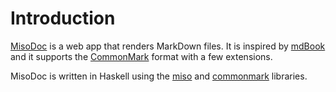 
# Introduction

[MisoDoc](https://github.com/juliendehos/misodoc) is a web app that renders
MarkDown files. It is inspired by
[mdBook](https://rust-lang.github.io/mdBook/) and it supports the
[CommonMark](https://commonmark.org/) format with a few extensions.

MisoDoc is written in Haskell using the [miso](https://haskell-miso.org/) and
[commonmark](https://hackage.haskell.org/package/commonmark) libraries.

